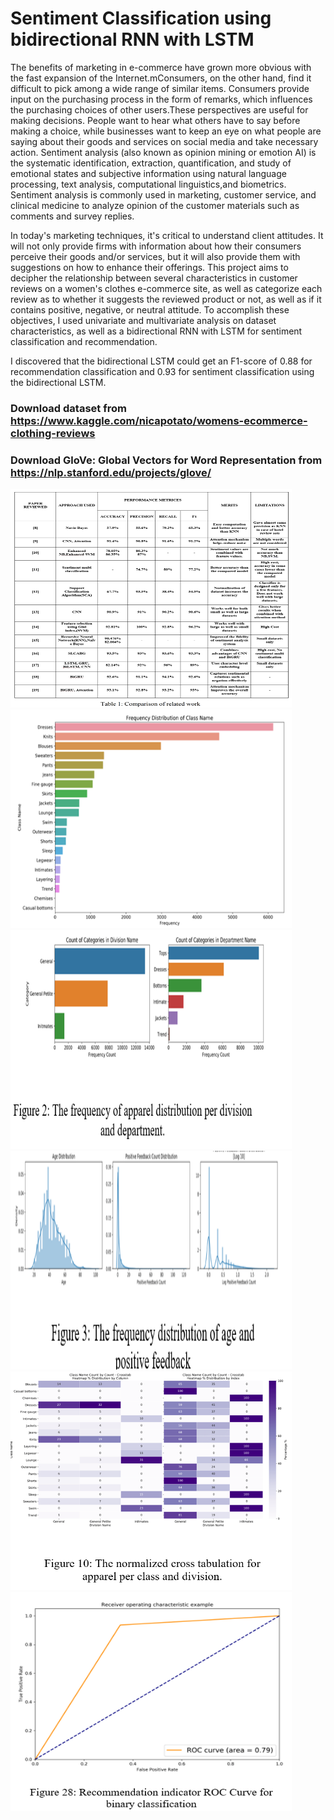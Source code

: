 # Sentiment Classification using bidirectional RNN with LSTM

The benefits of marketing in e-commerce have grown more obvious with the fast expansion of the Internet.mConsumers, on the other hand, find it difficult to pick among a wide range of similar items. Consumers provide input on the purchasing process in the form of remarks, which influences the purchasing choices of other users.These perspectives are useful for making decisions. People want to hear what others have to say before making a choice, while businesses want to keep an eye on what people are saying about their goods and services on social media and take necessary action. Sentiment analysis (also known as opinion mining or emotion AI) is the systematic
identification, extraction, quantification, and study of emotional states and subjective information using natural language processing, text analysis, computational linguistics,and biometrics. Sentiment analysis is commonly used in marketing, customer service, and clinical medicine to analyze opinion of the customer materials such as comments and survey replies. 


In today's marketing techniques, it's critical to understand client attitudes. It will not only provide firms with information about how their consumers perceive their goods and/or services, but it will also provide them with suggestions on how to enhance their offerings. This project aims to decipher the relationship between several characteristics in customer reviews on a women's clothes e-commerce site, as well as categorize each review as to whether it suggests the reviewed product or not, as well as if it contains positive, negative, or neutral attitude. To accomplish these objectives, I used univariate and multivariate analysis on dataset characteristics, as well as a bidirectional RNN with LSTM for sentiment classification and recommendation.


I discovered that the bidirectional LSTM could get an F1-score of 0.88 for recommendation classification and 0.93 for sentiment classification using the bidirectional LSTM.


### Download dataset from https://www.kaggle.com/nicapotato/womens-ecommerce-clothing-reviews
### Download GloVe: Global Vectors for Word Representation from https://nlp.stanford.edu/projects/glove/


<img src="./readmeAssets/1.png" width=450 height=350></img>
<img src="./readmeAssets/2.png" width=450 height=350></img>
<img src="./readmeAssets/3.png" width=450 height=350></img>
<img src="./readmeAssets/5.png" width=450 height=350></img>
<img src="./readmeAssets/6.png" width=450 height=350></img>
<img src="./readmeAssets/7.png" width=450 height=350></img>

